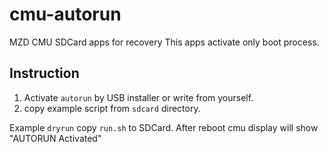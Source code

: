 # cmu-autorun
MZD CMU SDCard apps for recovery
This apps activate only boot process. 

## Instruction

1. Activate `autorun` by USB installer or write from yourself.
2. copy example script from `sdcard` directory. 

Example `dryrun` copy `run.sh` to SDCard. After reboot cmu display will show "AUTORUN Activated"
